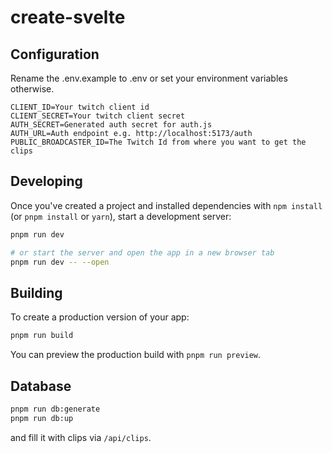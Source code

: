 # create-svelte

## Configuration

Rename the .env.example to .env or set your environment variables otherwise.

```
CLIENT_ID=Your twitch client id
CLIENT_SECRET=Your twitch client secret
AUTH_SECRET=Generated auth secret for auth.js
AUTH_URL=Auth endpoint e.g. http://localhost:5173/auth
PUBLIC_BROADCASTER_ID=The Twitch Id from where you want to get the clips 
```

## Developing

Once you've created a project and installed dependencies with `npm install` (or `pnpm install` or `yarn`), start a development server:

```bash
pnpm run dev

# or start the server and open the app in a new browser tab
pnpm run dev -- --open
```

## Building

To create a production version of your app:

```bash
pnpm run build
```

You can preview the production build with `pnpm run preview`.

## Database

```bash
pnpm run db:generate
pnpm run db:up
```

and fill it with clips via `/api/clips`.
